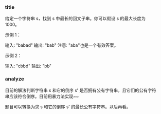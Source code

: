 ### title

给定一个字符串 s，找到 s 中最长的回文子串。你可以假设 s 的最大长度为1000。

示例 1：

输入: "babad"
输出: "bab"
注意: "aba"也是一个有效答案。

示例 2：

输入: "cbbd"
输出: "bb"

### analyze

目前的解法判断字符串 s 和它的倒序 s' 是否拥有公有字符串，且它们的公有字符串应该符合倒序。目前用暴力法实现~~

题目可以转换为求 s 和它的倒序 s' 的最长公有字符串。以后再看。